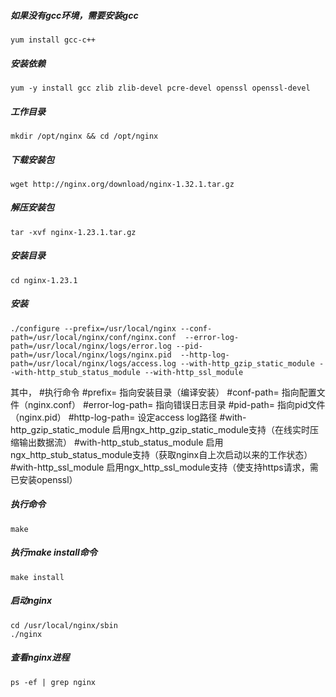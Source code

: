 ##### 如果没有gcc环境，需要安装gcc

```shell
yum install gcc-c++
```

##### 安装依赖

```shell
yum -y install gcc zlib zlib-devel pcre-devel openssl openssl-devel
```

##### 工作目录

```shell
mkdir /opt/nginx && cd /opt/nginx
```

##### 下载安装包

```shell
wget http://nginx.org/download/nginx-1.32.1.tar.gz
```

##### 解压安装包

```shell
tar -xvf nginx-1.23.1.tar.gz
```

##### 安装目录

```shell
cd nginx-1.23.1
```

##### 安装

```shell
./configure --prefix=/usr/local/nginx --conf-path=/usr/local/nginx/conf/nginx.conf  --error-log-path=/usr/local/nginx/logs/error.log --pid-path=/usr/local/nginx/logs/nginx.pid  --http-log-path=/usr/local/nginx/logs/access.log --with-http_gzip_static_module --with-http_stub_status_module --with-http_ssl_module
```

其中，
#执行命令
#prefix= 指向安装目录（编译安装）
#conf-path= 指向配置文件（nginx.conf）
#error-log-path= 指向错误日志目录
#pid-path= 指向pid文件（nginx.pid）
#http-log-path= 设定access log路径
#with-http_gzip_static_module 启用ngx_http_gzip_static_module支持（在线实时压缩输出数据流）
#with-http_stub_status_module 启用ngx_http_stub_status_module支持（获取nginx自上次启动以来的工作状态）
#with-http_ssl_module 启用ngx_http_ssl_module支持（使支持https请求，需已安装openssl）

##### 执行命令

```shell
make
```

##### 执行make install命令

```shell
make install
```

##### 启动nginx

```shell
cd /usr/local/nginx/sbin
./nginx
```

##### 查看nginx进程

```shell
ps -ef | grep nginx
```